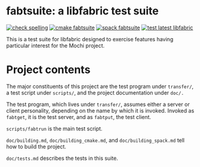 # fabtsuite: a libfabric test suite
[![check spelling](https://github.com/mercury-hpc/fabtsuite/actions/workflows/spell.yml/badge.svg)](https://github.com/mercury-hpc/fabtsuite/actions/workflows/spell.yml)
[![cmake fabtsuite](https://github.com/mercury-hpc/fabtsuite/actions/workflows/cmake.yml/badge.svg)](https://github.com/mercury-hpc/fabtsuite/actions/workflows/cmake.yml)
[![spack fabtsuite](https://github.com/mercury-hpc/fabtsuite/actions/workflows/spack.yml/badge.svg)](https://github.com/mercury-hpc/fabtsuite/actions/workflows/spack.yml)
[![test latest libfabric](https://github.com/mercury-hpc/fabtsuite/actions/workflows/fabric.yml/badge.svg)](https://github.com/mercury-hpc/fabtsuite/actions/workflows/fabric.yml)

This is a test suite for libfabric designed to exercise features
having particular interest for the Mochi project.

# Project contents

The major constituents of this project are the test program under
`transfer/`, a test script under `scripts/`, and the project documentation
under `doc/.`

The test program, which lives under `transfer/`, assumes either
a server or client personality, depending on the name by which
it is invoked.  Invoked as `fabtget`, it is the test server, and as `fabtput`,
the test client.

`scripts/fabtrun` is the main test script.

`doc/building.md`, `doc/building_cmake.md`, and `doc/building_spack.md`
tell how to build the project.

`doc/tests.md` describes the tests in this suite.
